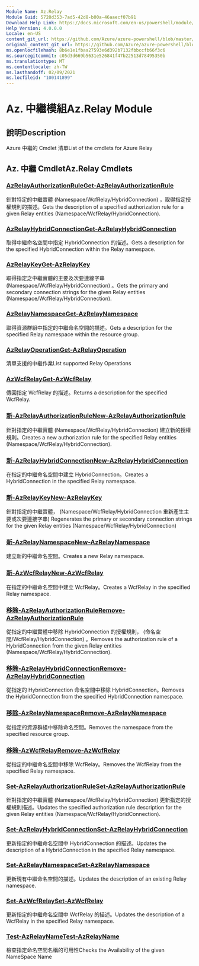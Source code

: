 ```yaml
---
Module Name: Az.Relay
Module Guid: 5728d353-7ad5-42d8-b00a-46aaecf07b91
Download Help Link: https://docs.microsoft.com/en-us/powershell/module/az.relay
Help Version: 4.0.0.0
Locale: en-US
content_git_url: https://github.com/Azure/azure-powershell/blob/master/src/Relay/Relay/help/Az.Relay.md
original_content_git_url: https://github.com/Azure/azure-powershell/blob/master/src/Relay/Relay/help/Az.Relay.md
ms.openlocfilehash: 8b6e1e1fbaa27593e6d392b7132fbbccfb66f3c6
ms.sourcegitcommit: c05d3d669b5631e526841f47b22513d78495350b
ms.translationtype: MT
ms.contentlocale: zh-TW
ms.lasthandoff: 02/09/2021
ms.locfileid: "100141899"
---
```

# <span data-ttu-id="8a540-101">Az. 中繼模組</span><span class="sxs-lookup"><span data-stu-id="8a540-101">Az.Relay Module</span></span>
## <span data-ttu-id="8a540-102">說明</span><span class="sxs-lookup"><span data-stu-id="8a540-102">Description</span></span>
<span data-ttu-id="8a540-103">Azure 中繼的 Cmdlet 清單</span><span class="sxs-lookup"><span data-stu-id="8a540-103">List of the cmdlets for Azure Relay</span></span>

## <span data-ttu-id="8a540-104">Az. 中繼 Cmdlet</span><span class="sxs-lookup"><span data-stu-id="8a540-104">Az.Relay Cmdlets</span></span>
### [<span data-ttu-id="8a540-105">AzRelayAuthorizationRule</span><span class="sxs-lookup"><span data-stu-id="8a540-105">Get-AzRelayAuthorizationRule</span></span>](Get-AzRelayAuthorizationRule.md)
<span data-ttu-id="8a540-106">針對特定的中繼實體 (Namespace/WcfRelay/HybridConnection) ，取得指定授權規則的描述。</span><span class="sxs-lookup"><span data-stu-id="8a540-106">Gets the description of a specified authorization rule for a given Relay entities (Namespace/WcfRelay/HybridConnection).</span></span>

### [<span data-ttu-id="8a540-107">AzRelayHybridConnection</span><span class="sxs-lookup"><span data-stu-id="8a540-107">Get-AzRelayHybridConnection</span></span>](Get-AzRelayHybridConnection.md)
<span data-ttu-id="8a540-108">取得中繼命名空間中指定 HybridConnection 的描述。</span><span class="sxs-lookup"><span data-stu-id="8a540-108">Gets a description for the specified HybridConnection within the Relay namespace.</span></span>

### [<span data-ttu-id="8a540-109">AzRelayKey</span><span class="sxs-lookup"><span data-stu-id="8a540-109">Get-AzRelayKey</span></span>](Get-AzRelayKey.md)
<span data-ttu-id="8a540-110">取得指定之中繼實體的主要及次要連線字串 (Namespace/WcfRelay/HybridConnection) 。</span><span class="sxs-lookup"><span data-stu-id="8a540-110">Gets the primary and secondary connection strings for the given Relay entities (Namespace/WcfRelay/HybridConnection).</span></span>

### [<span data-ttu-id="8a540-111">AzRelayNamespace</span><span class="sxs-lookup"><span data-stu-id="8a540-111">Get-AzRelayNamespace</span></span>](Get-AzRelayNamespace.md)
<span data-ttu-id="8a540-112">取得資源群組中指定的中繼命名空間的描述。</span><span class="sxs-lookup"><span data-stu-id="8a540-112">Gets a description for the specified Relay namespace within the resource group.</span></span>

### [<span data-ttu-id="8a540-113">AzRelayOperation</span><span class="sxs-lookup"><span data-stu-id="8a540-113">Get-AzRelayOperation</span></span>](Get-AzRelayOperation.md)
<span data-ttu-id="8a540-114">清單支援的中繼作業</span><span class="sxs-lookup"><span data-stu-id="8a540-114">List supported Relay Operations</span></span>

### [<span data-ttu-id="8a540-115">AzWcfRelay</span><span class="sxs-lookup"><span data-stu-id="8a540-115">Get-AzWcfRelay</span></span>](Get-AzWcfRelay.md)
<span data-ttu-id="8a540-116">傳回指定 WcfRelay 的描述。</span><span class="sxs-lookup"><span data-stu-id="8a540-116">Returns a description for the specified WcfRelay.</span></span>

### [<span data-ttu-id="8a540-117">新-AzRelayAuthorizationRule</span><span class="sxs-lookup"><span data-stu-id="8a540-117">New-AzRelayAuthorizationRule</span></span>](New-AzRelayAuthorizationRule.md)
<span data-ttu-id="8a540-118">針對指定的中繼實體 (Namespace/WcfRelay/HybridConnection) 建立新的授權規則。</span><span class="sxs-lookup"><span data-stu-id="8a540-118">Creates a new authorization rule for the specified Relay entities (Namespace/WcfRelay/HybridConnection).</span></span>

### [<span data-ttu-id="8a540-119">新-AzRelayHybridConnection</span><span class="sxs-lookup"><span data-stu-id="8a540-119">New-AzRelayHybridConnection</span></span>](New-AzRelayHybridConnection.md)
<span data-ttu-id="8a540-120">在指定的中繼命名空間中建立 HybridConnection。</span><span class="sxs-lookup"><span data-stu-id="8a540-120">Creates a HybridConnection in the specified Relay namespace.</span></span>

### [<span data-ttu-id="8a540-121">新-AzRelayKey</span><span class="sxs-lookup"><span data-stu-id="8a540-121">New-AzRelayKey</span></span>](New-AzRelayKey.md)
<span data-ttu-id="8a540-122">針對指定的中繼實體， (Namespace/WcfRelay/HybridConnection 重新產生主要或次要連接字串) </span><span class="sxs-lookup"><span data-stu-id="8a540-122">Regenerates the primary or secondary connection strings for the given Relay entities (Namespace/WcfRelay/HybridConnection)</span></span>

### [<span data-ttu-id="8a540-123">新-AzRelayNamespace</span><span class="sxs-lookup"><span data-stu-id="8a540-123">New-AzRelayNamespace</span></span>](New-AzRelayNamespace.md)
<span data-ttu-id="8a540-124">建立新的中繼命名空間。</span><span class="sxs-lookup"><span data-stu-id="8a540-124">Creates a new Relay namespace.</span></span>

### [<span data-ttu-id="8a540-125">新-AzWcfRelay</span><span class="sxs-lookup"><span data-stu-id="8a540-125">New-AzWcfRelay</span></span>](New-AzWcfRelay.md)
<span data-ttu-id="8a540-126">在指定的中繼命名空間中建立 WcfRelay。</span><span class="sxs-lookup"><span data-stu-id="8a540-126">Creates a WcfRelay in the specified Relay namespace.</span></span>

### [<span data-ttu-id="8a540-127">移除-AzRelayAuthorizationRule</span><span class="sxs-lookup"><span data-stu-id="8a540-127">Remove-AzRelayAuthorizationRule</span></span>](Remove-AzRelayAuthorizationRule.md)
<span data-ttu-id="8a540-128">從指定的中繼實體中移除 HybridConnection 的授權規則， (命名空間/WcfRelay/HybridConnection) 。</span><span class="sxs-lookup"><span data-stu-id="8a540-128">Removes the authorization rule of a HybridConnection from the given Relay entities (Namespace/WcfRelay/HybridConnection).</span></span>

### [<span data-ttu-id="8a540-129">移除-AzRelayHybridConnection</span><span class="sxs-lookup"><span data-stu-id="8a540-129">Remove-AzRelayHybridConnection</span></span>](Remove-AzRelayHybridConnection.md)
<span data-ttu-id="8a540-130">從指定的 HybridConnection 命名空間中移除 HybridConnection。</span><span class="sxs-lookup"><span data-stu-id="8a540-130">Removes the HybridConnection from the specified HybridConnection namespace.</span></span>

### [<span data-ttu-id="8a540-131">移除-AzRelayNamespace</span><span class="sxs-lookup"><span data-stu-id="8a540-131">Remove-AzRelayNamespace</span></span>](Remove-AzRelayNamespace.md)
<span data-ttu-id="8a540-132">從指定的資源群組中移除命名空間。</span><span class="sxs-lookup"><span data-stu-id="8a540-132">Removes the namespace from the specified resource group.</span></span> 

### [<span data-ttu-id="8a540-133">移除-AzWcfRelay</span><span class="sxs-lookup"><span data-stu-id="8a540-133">Remove-AzWcfRelay</span></span>](Remove-AzWcfRelay.md)
<span data-ttu-id="8a540-134">從指定的中繼命名空間中移除 WcfRelay。</span><span class="sxs-lookup"><span data-stu-id="8a540-134">Removes the WcfRelay from the specified Relay namespace.</span></span>

### [<span data-ttu-id="8a540-135">Set-AzRelayAuthorizationRule</span><span class="sxs-lookup"><span data-stu-id="8a540-135">Set-AzRelayAuthorizationRule</span></span>](Set-AzRelayAuthorizationRule.md)
<span data-ttu-id="8a540-136">針對指定的中繼實體 (Namespace/WcfRelay/HybridConnection) 更新指定的授權規則描述。</span><span class="sxs-lookup"><span data-stu-id="8a540-136">Updates the specified authorization rule description for the given Relay entities (Namespace/WcfRelay/HybridConnection).</span></span>

### [<span data-ttu-id="8a540-137">Set-AzRelayHybridConnection</span><span class="sxs-lookup"><span data-stu-id="8a540-137">Set-AzRelayHybridConnection</span></span>](Set-AzRelayHybridConnection.md)
<span data-ttu-id="8a540-138">更新指定的中繼命名空間中 HybridConnection 的描述。</span><span class="sxs-lookup"><span data-stu-id="8a540-138">Updates the description of a HybridConnection in the specified Relay namespace.</span></span>

### [<span data-ttu-id="8a540-139">Set-AzRelayNamespace</span><span class="sxs-lookup"><span data-stu-id="8a540-139">Set-AzRelayNamespace</span></span>](Set-AzRelayNamespace.md)
<span data-ttu-id="8a540-140">更新現有中繼命名空間的描述。</span><span class="sxs-lookup"><span data-stu-id="8a540-140">Updates the description of an existing Relay namespace.</span></span>

### [<span data-ttu-id="8a540-141">Set-AzWcfRelay</span><span class="sxs-lookup"><span data-stu-id="8a540-141">Set-AzWcfRelay</span></span>](Set-AzWcfRelay.md)
<span data-ttu-id="8a540-142">更新指定的中繼命名空間中 WcfRelay 的描述。</span><span class="sxs-lookup"><span data-stu-id="8a540-142">Updates the description of a WcfRelay in the specified Relay namespace.</span></span>

### [<span data-ttu-id="8a540-143">Test-AzRelayName</span><span class="sxs-lookup"><span data-stu-id="8a540-143">Test-AzRelayName</span></span>](Test-AzRelayName.md)
<span data-ttu-id="8a540-144">檢查指定命名空間名稱的可用性</span><span class="sxs-lookup"><span data-stu-id="8a540-144">Checks the Availability of the given NameSpace Name</span></span>

